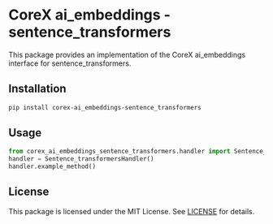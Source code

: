 # CoreX ai_embeddings - sentence_transformers

This package provides an implementation of the CoreX ai_embeddings interface for sentence_transformers.

## Installation
~~~bash
pip install corex-ai_embeddings-sentence_transformers
~~~

## Usage
~~~python
from corex_ai_embeddings_sentence_transformers.handler import Sentence_transformersHandler
handler = Sentence_transformersHandler()
handler.example_method()
~~~

## License
This package is licensed under the MIT License. See [LICENSE](../LICENSE) for details.
